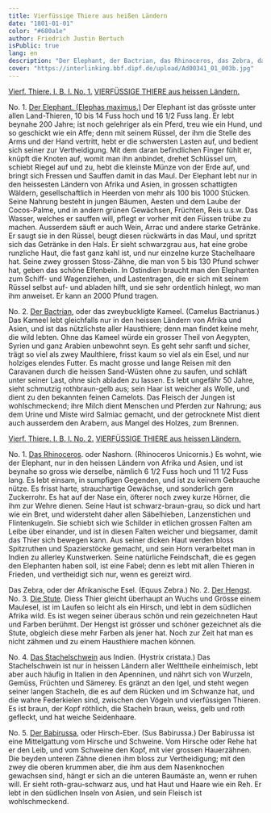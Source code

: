 ```yaml
---
title: Vierfüssige Thiere aus heißen Ländern
date: "1801-01-01"
color: "#680a1e"
author: Friedrich Justin Bertuch
isPublic: true
lang: en
description: "Der Elephant, der Bactrian, das Rhinoceros, das Zebra, das Stachelschwein und der Babirussa."
cover: "https://interlinking.bbf.dipf.de/upload/Ad00341_01_003b.jpg"
---
```

[Vierf. Thiere. I. B. I. No. 1.](http://interlinking.bbf.dipf.de/index.php/Special:URIResolver/Datei-3AAd00341_01_003a.jpg)
[VIERFÜSSIGE THIERE aus heissen Ländern.](http://interlinking.bbf.dipf.de/index.php/Special:URIResolver/Datei-3AAd00341_01_003a01.jpg)

No. 1. [Der Elephant. (Elephas maximus.)](http://interlinking.bbf.dipf.de/index.php/Special:URIResolver/Datei-3AAd00341_01_003b.jpg)
Der Elephant ist das grösste unter allen Land-Thieren, 10 bis 14 Fuss hoch und 16 1/2 Fuss lang. Er lebt beynahe 200 Jahre; ist noch gelehriger als ein Pferd, treu wie ein Hund, und so geschickt wie ein Affe; denn mit seinem Rüssel, der ihm die Stelle des Arms und der Hand vertritt, hebt er die schwersten Lasten auf, und bedient sich seiner zur Vertheidigung. Mit dem daran befindlichen Finger fühlt er, knüpft die Knoten auf, womit man ihn anbindet, drehet Schlüssel um, schiebt Riegel auf und zu, hebt die kleinste Münze von der Erde auf, und bringt sich Fressen und Sauffen damit in das Maul. Der Elephant lebt nur in den heissesten Ländern von Afrika und Asien, in grossen schattigten Wäldern, gesellschaftlich in Heerden von mehr als 100 bis 1000 Stücken. Seine Nahrung besteht in jungen Bäumen, Aesten und dem Laube der Cocos-Palme, und in andern grünen Gewächsen, Früchten, Reis u.s.w. Das Wasser, welches er sauffen will, pflegt er vorher mit den Füssen trübe zu machen. Ausserdem säuft er auch Wein, Arrac und andere starke Getränke. Er saugt sie in den Rüssel, beugt diesen rückwärts in das Maul, und spritzt sich das Getränke in den Hals. Er sieht schwarzgrau aus, hat eine grobe runzliche Haut, die fast ganz kahl ist, und nur einzelne kurze Stachelhaare hat. Seine zwey grossen Stoss-Zähne, die man von 5 bis 130 Pfund schwer hat, geben das schöne Elfenbein. In Ostindien braucht man den Elephanten zum Schiff- und Wagenziehen, und Lastentragen, die er sich mit seinem Rüssel selbst auf- und abladen hilft, und sie sehr ordentlich hinlegt, wo man ihm anweiset. Er kann an 2000 Pfund tragen.

No. 2. [Der Bactrian](http://interlinking.bbf.dipf.de/index.php/Special:URIResolver/Datei-3AAd00341_01_003c.jpg), oder das zweybuckligte Kameel. (Camelus Bactrianus.)
Das Kameel lebt gleichfalls nur in den heissen Ländern von Afrika und Asien, und ist das nützlichste aller Hausthiere; denn man findet keine mehr, die wild lebten. Ohne das Kameel würde ein grosser Theil von Aegypten, Syrien und ganz Arabien unbewohnt seyn. Es geht sehr sanft und sicher, trägt so viel als zwey Maulthiere, frisst kaum so viel als ein Esel, und nur holziges elendes Futter. Es macht grosse und lange Reisen mit den Caravanen durch die heissen Sand-Wüsten ohne zu saufen, und schläft unter seiner Last, ohne sich abladen zu lassen. Es lebt ungefähr 50 Jahre, sieht schmutzig rothbraun-gelb aus; sein Haar ist weicher als Wolle, und dient zu den bekannten feinen Camelots. Das Fleisch der Jungen ist wohlschmeckend; ihre Milch dient Menschen und Pferden zur Nahrung; aus dem Urine und Miste wird Salmiac gemacht, und der getrocknete Mist dient auch ausserdem den Arabern, aus Mangel des Holzes, zum Brennen. 

[Vierf. Thiere. I. B. I. No. 2.](http://interlinking.bbf.dipf.de/index.php/Special:URIResolver/Datei-3AAd00341_01_004a.jpg)
[VIERFÜSSIGE THIERE aus heissen Ländern.](http://interlinking.bbf.dipf.de/index.php/Special:URIResolver/Datei-3AAd00341_01_004a01.jpg)

No. 1. [Das Rhinoceros](http://interlinking.bbf.dipf.de/index.php/Special:URIResolver/Datei-3AAd00341_01_004b.jpg). oder Nashorn. (Rhinoceros Unicornis.)
Es wohnt, wie der Elephant, nur in den heissen Ländern von Afrika und Asien, und ist beynahe so gross wie derselbe, nämlich 6 1/2 Fuss hoch und 11 1/2 Fuss lang. Es lebt einsam, in sumpfigen Gegenden, und ist zu keinem Gebrauche nütze. Es frisst harte, strauchartige Gewächse, und sonderlich gern Zuckerrohr. Es hat auf der Nase ein, öfterer noch zwey kurze Hörner, die ihm zur Wehre dienen. Seine Haut ist schwarz-braun-grau, so dick und hart wie ein Bret, und widersteht daher allen Säbelhieben, Lanzenstichen und Flintenkugeln. Sie schiebt sich wie Schilder in etlichen grossen Falten am Leibe über einander, und ist in diesen Falten weicher und biegsamer, damit das Thier sich bewegen kann. Aus seiner dicken Haut werden bloss Spitzruthen und Spazierstöcke gemacht, und sein Horn verarbeitet man in Indien zu allerley Kunstwerken. Seine natürliche Feindschaft, die es gegen den Elephanten haben soll, ist eine Fabel; denn es lebt mit allen Thieren in Frieden, und vertheidigt sich nur, wenn es gereizt wird.

Das Zebra, oder der Afrikanische Esel. (Equus Zebra.) No. 2. [Der Hengst](http://interlinking.bbf.dipf.de/index.php/Special:URIResolver/Datei-3AAd00341_01_004c.jpg). No. 3. [Die Stute](http://interlinking.bbf.dipf.de/index.php/Special:URIResolver/Datei-3AAd00341_01_004d.jpg).
Diess Thier gleicht überhaupt an Wuchs und Grösse einem Maulesel, ist im Laufen so leicht als ein Hirsch, und lebt in dem südlichen Afrika wild. Es ist wegen seiner überaus schön und rein gezeichneten Haut und Farben berühmt. Der Hengst ist grösser und schöner gezeichnet als die Stute, obgleich diese mehr Farben als jener hat. Noch zur Zeit hat man es nicht zähmen und zu einem Hausthiere machen können.

No. 4. [Das Stachelschwein](http://interlinking.bbf.dipf.de/index.php/Special:URIResolver/Datei-3AAd00341_01_004e.jpg) aus Indien. (Hystrix cristata.)
Das Stachelschwein ist nur in heissen Ländern aller Welttheile einheimisch, lebt aber auch häufig in Italien in den Apenninen, und nährt sich von Wurzeln, Gemüss, Früchten und Sämerey. Es gränzt an den Igel, und steht wegen seiner langen Stacheln, die es auf dem Rücken und im Schwanze hat, und die wahre Federkielen sind, zwischen den Vögeln und vierfüssigen Thieren. Es ist braun, der Kopf röthlich, die Stacheln braun, weiss, gelb und roth gefleckt, und hat weiche Seidenhaare.

No. 5. [Der Babirussa](http://interlinking.bbf.dipf.de/index.php/Special:URIResolver/Datei-3AAd00341_01_004f.jpg), oder Hirsch-Eber. (Sus Babirussa.)
Der Babirussa ist eine Mittelgattung vom Hirsche und Schweine. Vom Hirsche oder Rehe hat er den Leib, und vom Schweine den Kopf, mit vier grossen Hauerzähnen. Die beyden unteren Zähne dienen ihm bloss zur Vertheidigung; mit den zwey die oberen krummen aber, die ihm aus dem Nasenknochen gewachsen sind, hängt er sich an die unteren Baumäste an, wenn er ruhen will. Er sieht roth-grau-schwarz aus, und hat Haut und Haare wie ein Reh. Er lebt in den südlichen Inseln von Asien, und sein Fleisch ist wohlschmeckend.


